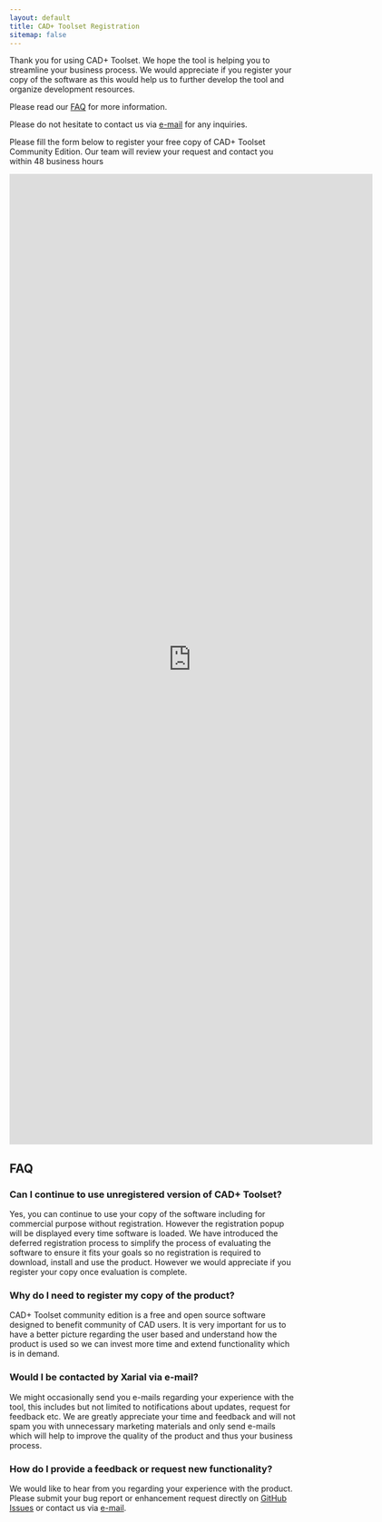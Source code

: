 ```yaml
---
layout: default
title: CAD+ Toolset Registration
sitemap: false
---
```

Thank you for using CAD+ Toolset. We hope the tool is helping you to streamline your business process. We would appreciate if you register your copy of the software as this would help us to further develop the tool and organize development resources.

Please read our [FAQ](#faq) for more information. 

Please do not hesitate to contact us via [e-mail](mailto:info@xarial.com) for any inquiries.

Please fill the form below to register your free copy of CAD+ Toolset Community Edition. Our team will review your request and contact you within 48 business hours

<iframe src="https://docs.google.com/forms/d/e/1FAIpQLScZO5Vg3p_Dw1RH-ihI4MjGUobnOki4WQ9AB93pNk1m1XtcSA/viewform?embedded=true" width="640" height="1711" frameborder="0" marginheight="0" marginwidth="0">Loading…</iframe>

## FAQ

### Can I continue to use unregistered version of CAD+ Toolset?

Yes, you can continue to use your copy of the software including for commercial purpose without registration. However the registration popup will be displayed every time software is loaded. We have introduced the deferred registration process to simplify the process of evaluating the software to ensure it fits your goals so no registration is required to download, install and use the product. However we would appreciate if you register your copy once evaluation is complete.

### Why do I need to register my copy of the product?

CAD+ Toolset community edition is a free and open source software designed to benefit community of CAD users. It is very important for us to have a better picture regarding the user based and understand how the product is used so we can invest more time and extend functionality which is in demand.

### Would I be contacted by Xarial via e-mail?

We might occasionally send you e-mails regarding your experience with the tool, this includes but not limited to notifications about updates, request for feedback etc. We are greatly appreciate your time and feedback and will not spam you with unnecessary marketing materials and only send e-mails which will help to improve the quality of the product and thus your business process.

### How do I provide a feedback or request new functionality?

We would like to hear from you regarding your experience with the product. Please submit your bug report or enhancement request directly on [GitHub Issues](https://github.com/xarial/cad-plus/issues) or contact us via [e-mail](mailto:info@xarial.com).